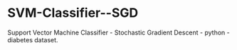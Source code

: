 # SVM-Classifier--SGD
Support Vector Machine Classifier - Stochastic Gradient Descent - python - diabetes dataset.
